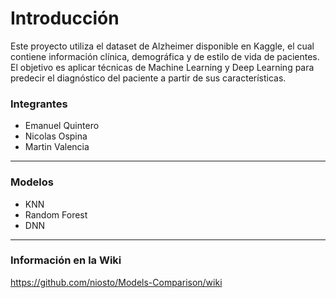 # Introducción
Este proyecto utiliza el dataset de Alzheimer disponible en Kaggle, el cual contiene información clínica, demográfica y de estilo de vida de pacientes.  
El objetivo es aplicar técnicas de Machine Learning y Deep Learning para predecir el diagnóstico del paciente a partir de sus características.  

### Integrantes ###

- Emanuel Quintero
- Nicolas Ospina
- Martin Valencia

---

### Modelos ###

- KNN
- Random Forest
- DNN

---

### Información en la Wiki ###

https://github.com/niosto/Models-Comparison/wiki
